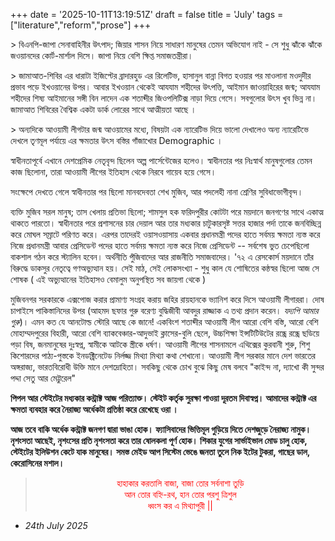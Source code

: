 +++
date = '2025-10-11T13:19:51Z'
draft = false
title = 'July'
tags = ["literature","reform","prose"]
+++

\> বিএনপি-জাপা সেনাবাহিনীর উৎপাদ; জিয়ার শাসন নিয়ে সাধারণ মানুষের তেমন অভিযোগ নাই - সে শুধু ঝাঁকে ঝাঁকে জওয়ানদের কোর্ট-মার্শাল দিসে। জাপা নিয়ে বেশি ক্ষিপ্ত সমাজতন্ত্রীরা। 
  
\> জামাআত-শিবির এর ধারাটা ইজিপ্টের ব্রাদারহুড এর রিলেটিভ, হাসানুল বান্না বিগত হওয়ার পর মাওলানা মওদুদীর প্রভাব পড়ে ইখওয়ানের উপর। আবার ইখওয়ান থেকেই আযযাম শহীদের উৎপত্তি, আইমান জাওয়াহিরের জন্ম; আযযাম শহীদের শিষ্য আইমানের সঙ্গী বিন লাদেন এক শতাব্দীর জিওপলিটিক্স নাড়া দিয়ে গেসে।  সবগুলোর উৎস খুব ভিন্ন না। জামাআত শিবিরের বৈশ্বিক একটা ডার্ক লোরের সাথে আত্মীয়তা আছে । 

\> অন্যদিকে আওয়ামী লীগটার জন্ম আওয়ামের মধ্যে, বিষয়টা এক ন্যারেটিভ দিয়ে ভালো দেখালেও অন্য ন্যারেটিভে দেখলে তৃণমূল পর্যায়ে এর ক্ষমতার উৎস বস্তির গাঁজাখোর Demographic ।

স্বাধীনতাপূর্বে এখানে দেশপ্রেমিক নেতৃবৃন্দ ছিলেন অল্প পার্সেন্টেজের হলেও। স্বাধীনতার পর নিঃস্বার্থ মানুষগুলোর তেমন কাজ ছিলোনা, তারা আওয়ামী লীগের ইতিহাস থেকে নিরবে গায়েব হয়ে গেসে।

সংক্ষেপে দেখতে গেলে স্বাধীনতার পর ছিলো মানবদেবতা শেখ মুজিব, আর পদলেহী নানা শ্রেণির সুবিধাভোগীবৃন্দ। 

ব্যক্তি মুজিব সরল মানুষ; তাস খেলায় প্রতিভা ছিলো;  শামসুল হক ফরিদপুরীর কোটটা পরে ময়দানে জনগণের সাথে একাত্ম থাকতে পারতো।
স্বাধীনতার পরে প্রশাসনের চার দেয়াল আর তার মধ্যকার চাটুকারসৃষ্ট সত্তর হাজার পর্দা তাকে জনবিচ্ছিন্ন করে মোঘল সম্রাটে পরিণত করে।  এরপর তাদেরই ওয়াসওয়াসায় একবার প্রধানমন্ত্রী পদের হাতে সর্বময় ক্ষমতা ন্যস্ত করে নিজে প্রধানমন্ত্রী আবার প্রেসিডেন্ট পদের হাতে সর্বময় ক্ষমতা ন্যস্ত করে নিজে প্রেসিডেন্ট -- সর্বশেষ ভুত চেপেছিলো বাকশাল গঠন করে স্ট্যালিন হবেন। অর্থনীতি পুঁজিবাদের আর রাজনীতি সমাজবাদের। 
'৭২ এ রেসকোর্স ময়দানে তাঁর বিরুদ্ধে ডাকসুর নেতৃত্বে গণঅভ্যুত্থান হয়।   সেই মাঠ, সেই লোকসংখ্যা - শুধু কাল যে শোষিতের কন্ঠস্বর ছিলো আজ সে শোষক ( এই অভ্যুত্থানের ইতিহাসও বেমালুম অনুপস্থিত সব জায়গা থেকে )

মুজিবনগর সরকারকে এক্সপোজ করার প্রামাণ্য সংগ্রহ করায় জহির রায়হানকে ভ্যানিশ করে দিসে আওয়ামী লীগাররা। দোষ চাপাইসে পাকিস্তানিদের উপর (আহমদ ছফার গুরু বরেণ্য বুদ্ধিজীবী আবদুর রাজ্জাক এ তথ্য প্রদান করেন। *যদ্যপি আমার গুরু*)।   এমন কত যে আনটোল্ড স্টোরি আছে কে জানে!
একবিংশ শতাব্দীর আওয়ামী লীগ আরো বেশি বস্তি, আরো বেশি মোহাম্মদপুরের বিহারী, আরো বেশি ব্যাকবেঞ্চার-আদুভাই ক্লাসের-বুলি ছেলে, উচ্চশিক্ষা ইন্সটিটিউটের রন্ধ্রে রন্ধ্রে ছডিয়ে পড়া বিষ, জনমানুষের দুঃস্বপ্ন, স্বামীকে আটকে স্ত্রীকে ধর্ষণ।  আওয়ামী লীগের শাসনামলে এথিক্সের কুরবানী শুরু,  শিশু কিশোরদের পাঠ্য-পুস্তকে  ইনডক্ট্রিনেটেড নির্লজ্জ মিথ্যা মিথ্যা কথা শেখানো। আওয়ামী লীগ সরকার মানে দেশ ভারতের অঙ্গরাজ্য, ভারতবিরোধী উক্তি মানে দেশদ্রোহিতা। 
সবকিছু থেকে চোখ বুঝে কিছু মেষ বলবে "কাইন্দ না, দ্যাখো কী সুন্দর পদ্দা সেতু আর মেট্টুরেল"



**পিপল আর স্টেইটের মধ্যকার কন্ট্রাক্ট আজ পরিত্যাক্ত।  স্টেইট কর্তৃক সুরক্ষা পাওয়া দূরতম দিবাস্বপ্ন।  আমাদের কন্ট্রাক্ট এর ক্ষমতা ব্যবহার করে নৈরাজ্য অর্ধেকটা  প্রতিষ্ঠা করে রেখেছে ওরা ।**

**আজ তবে  বাকি অর্ধেক কন্ট্রাক্ট জনগণ দ্বারা ভাঙা হোক। ফ্যাসিবাদের ভিত্তিমূল গুড়িয়ে দিতে দেশজুড়ে নৈরাজ্য নামুক। নৃশংসতা আছেই, নৃশংসের প্রতি নৃশংসতা করে তার ষোলকলা পূর্ণ হোক।  শিকার যুগের সার্ভাইভাল মোড চালু হোক, স্টেইটের ইলিউশন কেটে যাক মানুষের।  সমস্ত মেইড আপ সিস্টেম ভেঙে জনতা তুলে নিক ইটের টুকরা, গাছের ডাল, কেরোসিনের মশাল।**


> <div style='text-align: center;'><span style="color: red;">হাহাকার করতালি বাজা, বাজা তোর সর্বনাশা তুড়ি <br> আন তোর বহ্নি-রথ, হান তোর পরশু ত্রিশুল <br> ধ্বংস কর এ মিথ্যাপুরী ||</span></div>

- *24th July 2025*